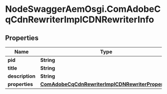 # NodeSwaggerAemOsgi.ComAdobeCqCdnRewriterImplCDNRewriterInfo

## Properties

Name | Type | Description | Notes
------------ | ------------- | ------------- | -------------
**pid** | **String** |  | [optional] 
**title** | **String** |  | [optional] 
**description** | **String** |  | [optional] 
**properties** | [**ComAdobeCqCdnRewriterImplCDNRewriterProperties**](ComAdobeCqCdnRewriterImplCDNRewriterProperties.md) |  | [optional] 


